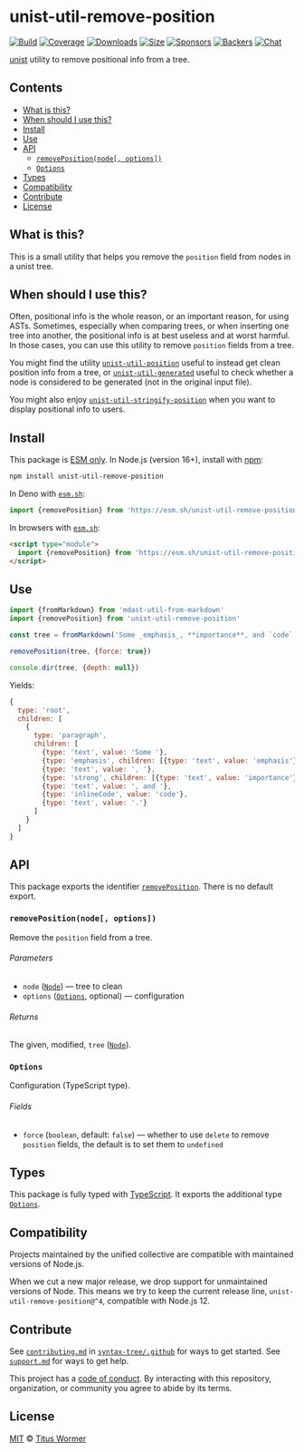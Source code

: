# unist-util-remove-position

[![Build][build-badge]][build]
[![Coverage][coverage-badge]][coverage]
[![Downloads][downloads-badge]][downloads]
[![Size][size-badge]][size]
[![Sponsors][sponsors-badge]][collective]
[![Backers][backers-badge]][collective]
[![Chat][chat-badge]][chat]

[unist][] utility to remove positional info from a tree.

## Contents

*   [What is this?](#what-is-this)
*   [When should I use this?](#when-should-i-use-this)
*   [Install](#install)
*   [Use](#use)
*   [API](#api)
    *   [`removePosition(node[, options])`](#removepositionnode-options)
    *   [`Options`](#options)
*   [Types](#types)
*   [Compatibility](#compatibility)
*   [Contribute](#contribute)
*   [License](#license)

## What is this?

This is a small utility that helps you remove the `position` field from nodes in
a unist tree.

## When should I use this?

Often, positional info is the whole reason, or an important reason, for using
ASTs.
Sometimes, especially when comparing trees, or when inserting one tree into
another, the positional info is at best useless and at worst harmful.
In those cases, you can use this utility to remove `position` fields from a
tree.

You might find the utility [`unist-util-position`][unist-util-position]
useful to instead get clean position info from a tree, or
[`unist-util-generated`][unist-util-generated] useful to check whether a node is
considered to be generated (not in the original input file).

You might also enjoy
[`unist-util-stringify-position`][unist-util-stringify-position] when you want
to display positional info to users.

## Install

This package is [ESM only][esm].
In Node.js (version 16+), install with [npm][]:

```sh
npm install unist-util-remove-position
```

In Deno with [`esm.sh`][esmsh]:

```js
import {removePosition} from 'https://esm.sh/unist-util-remove-position@4'
```

In browsers with [`esm.sh`][esmsh]:

```html
<script type="module">
  import {removePosition} from 'https://esm.sh/unist-util-remove-position@4?bundle'
</script>
```

## Use

```js
import {fromMarkdown} from 'mdast-util-from-markdown'
import {removePosition} from 'unist-util-remove-position'

const tree = fromMarkdown('Some _emphasis_, **importance**, and `code`.')

removePosition(tree, {force: true})

console.dir(tree, {depth: null})
```

Yields:

```js
{
  type: 'root',
  children: [
    {
      type: 'paragraph',
      children: [
        {type: 'text', value: 'Some '},
        {type: 'emphasis', children: [{type: 'text', value: 'emphasis'}]},
        {type: 'text', value: ', '},
        {type: 'strong', children: [{type: 'text', value: 'importance'}]},
        {type: 'text', value: ', and '},
        {type: 'inlineCode', value: 'code'},
        {type: 'text', value: '.'}
      ]
    }
  ]
}
```

## API

This package exports the identifier [`removePosition`][removeposition].
There is no default export.

### `removePosition(node[, options])`

Remove the `position` field from a tree.

###### Parameters

*   `node` ([`Node`][node])
    — tree to clean
*   `options` ([`Options`][options], optional)
    — configuration

###### Returns

The given, modified, `tree` ([`Node`][node]).

### `Options`

Configuration (TypeScript type).

###### Fields

*   `force` (`boolean`, default: `false`)
    — whether to use `delete` to remove `position` fields, the default is to
    set them to `undefined`

## Types

This package is fully typed with [TypeScript][].
It exports the additional type [`Options`][options].

## Compatibility

Projects maintained by the unified collective are compatible with maintained
versions of Node.js.

When we cut a new major release, we drop support for unmaintained versions of
Node.
This means we try to keep the current release line,
`unist-util-remove-position@^4`, compatible with Node.js 12.

## Contribute

See [`contributing.md`][contributing] in [`syntax-tree/.github`][health] for
ways to get started.
See [`support.md`][support] for ways to get help.

This project has a [code of conduct][coc].
By interacting with this repository, organization, or community you agree to
abide by its terms.

## License

[MIT][license] © [Titus Wormer][author]

<!-- Definitions -->

[build-badge]: https://github.com/syntax-tree/unist-util-remove-position/workflows/main/badge.svg

[build]: https://github.com/syntax-tree/unist-util-remove-position/actions

[coverage-badge]: https://img.shields.io/codecov/c/github/syntax-tree/unist-util-remove-position.svg

[coverage]: https://codecov.io/github/syntax-tree/unist-util-remove-position

[downloads-badge]: https://img.shields.io/npm/dm/unist-util-remove-position.svg

[downloads]: https://www.npmjs.com/package/unist-util-remove-position

[size-badge]: https://img.shields.io/badge/dynamic/json?label=minzipped%20size&query=$.size.compressedSize&url=https://deno.bundlejs.com/?q=unist-util-remove-position

[size]: https://bundlejs.com/?q=unist-util-remove-position

[sponsors-badge]: https://opencollective.com/unified/sponsors/badge.svg

[backers-badge]: https://opencollective.com/unified/backers/badge.svg

[collective]: https://opencollective.com/unified

[chat-badge]: https://img.shields.io/badge/chat-discussions-success.svg

[chat]: https://github.com/syntax-tree/unist/discussions

[npm]: https://docs.npmjs.com/cli/install

[esm]: https://gist.github.com/sindresorhus/a39789f98801d908bbc7ff3ecc99d99c

[esmsh]: https://esm.sh

[typescript]: https://www.typescriptlang.org

[license]: license

[author]: https://wooorm.com

[health]: https://github.com/syntax-tree/.github

[contributing]: https://github.com/syntax-tree/.github/blob/main/contributing.md

[support]: https://github.com/syntax-tree/.github/blob/main/support.md

[coc]: https://github.com/syntax-tree/.github/blob/main/code-of-conduct.md

[unist]: https://github.com/syntax-tree/unist

[node]: https://github.com/syntax-tree/unist#node

[unist-util-position]: https://github.com/syntax-tree/unist-util-position

[unist-util-generated]: https://github.com/syntax-tree/unist-util-generated

[unist-util-stringify-position]: https://github.com/syntax-tree/unist-util-stringify-position

[removeposition]: #removepositionnode-options

[options]: #options

